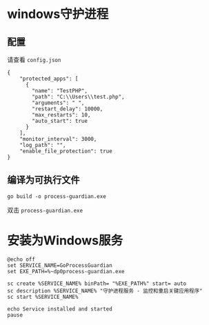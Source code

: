 # windows守护进程 

## 配置

请查看 `config.json`

~~~
{
    "protected_apps": [ 
      {
        "name": "TestPHP",
        "path": "C:\\Users\\test.php",
        "arguments": " ",
        "restart_delay": 10000,
        "max_restarts": 10,
        "auto_start": true
      }
    ],
    "monitor_interval": 3000,
    "log_path": "",
    "enable_file_protection": true
} 
~~~


## 编译为可执行文件

~~~
go build -o process-guardian.exe
~~~

双击 `process-guardian.exe`



# 安装为Windows服务

~~~
@echo off
set SERVICE_NAME=GoProcessGuardian
set EXE_PATH=%~dp0process-guardian.exe

sc create %SERVICE_NAME% binPath= "%EXE_PATH%" start= auto
sc description %SERVICE_NAME% "守护进程服务 - 监控和重启关键应用程序"
sc start %SERVICE_NAME%

echo Service installed and started
pause
~~~
